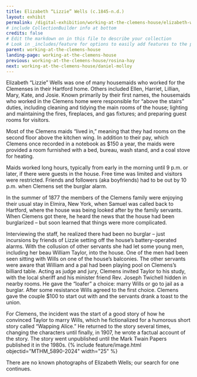 ```yaml
---
title: Elizabeth “Lizzie” Wells (c.1845-n.d.)
layout: exhibit
permalink: /digital-exhibition/working-at-the-clemens-house/elizabeth-wells.html
# include CollectionBuilder info at bottom
credits: false
# Edit the markdown on in this file to describe your collection
# Look in _includes/feature for options to easily add features to the page
parent: working-at-the-clemens-house
landing-page: working-at-the-clemens-house
previous: working-at-the-clemens-house/rosina-hay
next: working-at-the-clemens-house/daniel-molloy
---
```


Elizabeth “Lizzie” Wells was one of many housemaids who worked for the Clemenses in their Hartford home. Others included Ellen, Harriet, Lillian, Mary, Kate, and Josie. Known primarily by their first names, the housemaids who worked in the Clemens home were responsible for “above the stairs” duties, including cleaning and tidying the main rooms of the house; lighting and maintaining the fires, fireplaces, and gas fixtures; and preparing guest rooms for visitors.  

Most of the Clemens maids “lived in,” meaning that they had rooms on the second floor above the kitchen wing.  In addition to their pay, which Clemens once recorded in a notebook as $150 a year, the maids were provided a room furnished with a bed, bureau, wash stand, and a coal stove for heating.  

Maids worked long hours, typically from early in the morning until 9 p.m. or later, if there were guests in the house.  Free time was limited and visitors were restricted. Friends and followers (aka boyfriends) had to be out by 10 p.m. when Clemens set the burglar alarm. 

In the summer of 1877 the members of the Clemens family were enjoying their usual stay in Elmira, New York, when Samuel was called back to Hartford, where the house was being looked after by the family servants. When Clemens got there, he heard the news that the house had been burglarized – but soon learned that things were more complicated.

Interviewing the staff, he realized there had been no burglar – just incursions by friends of Lizzie setting off the house’s battery-operated alarms. With the collusion of other servants she had let some young men, including her beau William Taylor, into the house. One of the men had been seen sitting with Wills on one of the house’s balconies. The other servants were aware that William and a pal had been playing pool on Clemens’s billiard table.  Acting as judge and jury, Clemens invited Taylor to his study, with the local sheriff and his minister friend Rev. Joseph Twichell hidden in nearby rooms. He gave the “loafer” a choice: marry Wills or go to jail as a burglar. After some resistance Wills agreed to the first choice. Clemens gave the couple $100 to start out with and the servants drank a toast to the union.

For Clemens, the incident was the start of a good story of how he convinced Taylor to marry Wills, which he fictionalized for a humorous short story called “Wapping Alice.” He returned to the story several times, changing the characters until finally, in 1907, he wrote a factual account of the story.  The story went unpublished until the Mark Twain Papers published it in the 1980s.
{% include feature/image.html objectid="MTHM_5890-2024" width="25" %}

There are no known photographs of Elizabeth Wells; our search for one continues.
